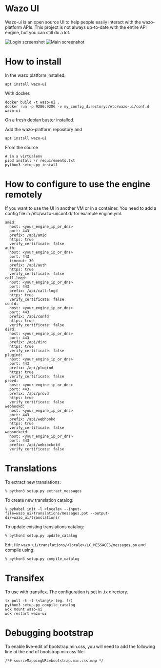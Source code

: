 # Wazo UI

Wazo-ui is an open source UI to help people easily interact with the wazo-platform APIs.
This project is not always up-to-date with the entire API engine, but you can still do a lot.

![Login screenshot](/contribs/screenshots/login.png?raw=true "Login")
![Main screenshot](/contribs/screenshots/main.png?raw=true "Main")

# How to install

In the wazo platform installed.

    apt install wazo-ui

With docker.

    docker build -t wazo-ui .
    docker run -p 9286:9286 -v my_config_directory:/etc/wazo-ui/conf.d wazo-ui

On a fresh debian buster installed.

Add the wazo-platform repository and

    apt install wazo-ui

From the source

    # in a virtualenv
    pip3 install -r requirements.txt
    python3 setup.py install


# How to configure to use the engine remotely

If you want to use the UI in another VM or in a container.
You need to add a config file in /etc/wazo-ui/conf.d/ for example engine.yml.

```
amid:
  host: <your_engine_ip_or_dns>
  port: 443
  prefix: /api/amid
  https: true
  verify_certificate: false
auth:
  host: <your_engine_ip_or_dns>
  port: 443
  timeout: 30
  prefix: /api/auth
  https: true
  verify_certificate: false
call-logd:
  host: <your_engine_ip_or_dns>
  port: 443
  prefix: /api/call-logd
  https: true
  verify_certificate: false
confd:
  host: <your_engine_ip_or_dns>
  port: 443
  prefix: /api/confd
  https: true
  verify_certificate: false
dird:
  host: <your_engine_ip_or_dns>
  port: 443
  prefix: /api/dird
  https: true
  verify_certificate: false
plugind:
  host: <your_engine_ip_or_dns>
  port: 443
  prefix: /api/plugind
  https: true
  verify_certificate: false
provd:
  host: <your_engine_ip_or_dns>
  port: 443
  prefix: /api/provd
  https: true
  verify_certificate: false
webhookd:
  host: <your_engine_ip_or_dns>
  port: 443
  prefix: /api/webhookd
  https: true
  verify_certificate: false
websocketd:
  host: <your_engine_ip_or_dns>
  port: 443
  prefix: /api/websocketd
  verify_certificate: false
```

# Translations

To extract new translations:

    % python3 setup.py extract_messages

To create new translation catalog:

    % pybabel init -l <locale> --input-file=wazo_ui/translations/messages.pot --output-dir=wazo_ui/translations/


To update existing translations catalog:

    % python3 setup.py update_catalog

Edit file `wazo_ui/translations/<locale>/LC_MESSAGES/messages.po` and compile
using:

    % python3 setup.py compile_catalog

# Transifex

To use with transifex. The configuration is set in .tx directory.

    tx pull -t -l \<lang\> (eg. fr)
    python3 setup.py compile_catalog
    wdk mount wazo-ui
    wdk restart wazo-ui

# Debugging bootstrap

To enable live-edit of bootstrap.min.css, you will need to add the following line at the end of
bootstrap.min.css file:

    /*# sourceMappingURL=bootstrap.min.css.map */
